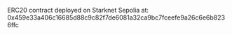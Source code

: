 ERC20 contract deployed on Starknet Sepolia at: 0x459e33a406c16685d88c9c82f7de6081a32ca9bc7fceefe9a26c6e6b8236ffc